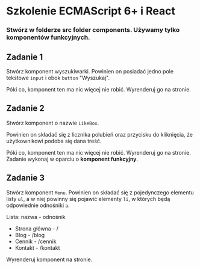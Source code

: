 # Szkolenie ECMAScript 6+ i React

### Stwórz w folderze src folder components. Używamy tylko komponentów funkcyjnych.

## Zadanie 1

Stwórz komponent wyszukiwarki. Powinien on posiadać jedno pole tekstowe `input` i obok `button` "Wyszukaj".

Póki co, komponent ten ma nic więcej nie robić. Wyrenderuj go na stronie.


## Zadanie 2

Stwórz komponent o nazwie `LikeBox`.

Powinien on składać się z licznika polubień oraz przycisku do kliknięcia, że użytkownikowi podoba się dana treść.

Póki co, komponent ten ma nic więcej nie robić. Wyrenderuj go na stronie. Zadanie wykonaj w oparciu o **komponent funkcyjny**.


## Zadanie 3

Stwórz komponent `Menu`. Powinien on składać się z pojedynczego elementu listy `ul`, a w niej powinny się pojawić elementy `li`, w których będą odpowiednie odnośniki `a`.

Lista: nazwa - odnośnik

- Strona główna - /
- Blog - /blog
- Cennik - /cennik
- Kontakt - /kontakt

Wyrenderuj komponent na stronie.